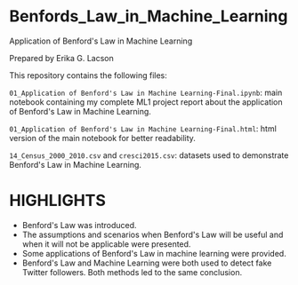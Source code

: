 # Benfords_Law_in_Machine_Learning
Application of Benford's Law in Machine Learning

Prepared by Erika G. Lacson

This repository contains the following files:

`01_Application of Benford's Law in Machine Learning-Final.ipynb`: main notebook containing my complete ML1 project report about the application of Benford's Law in Machine Learning. 

`01_Application of Benford's Law in Machine Learning-Final.html`: html version of the main notebook for better readability.

`14_Census_2000_2010.csv` and `cresci2015.csv`: datasets used to demonstrate Benford's Law in Machine Learning.


# HIGHLIGHTS
- Benford's Law was introduced.
- The assumptions and scenarios when Benford's Law will be useful and when it will not be applicable were presented.
- Some applications of Benford's Law in machine learning were provided.
- Benford's Law and Machine Learning were both used to detect fake Twitter followers. Both methods led to the same conclusion.

  
